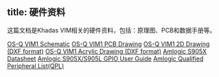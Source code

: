 title: 硬件资料
---

这篇文档是Khadas VIM相关的硬件资料，包括：原理图、PCB和数据手册等。

[OS-Q VIM1 Schematic](https://dl.OS-Q.com/Hardware/VIM1/Schematic/VIM_V12_Sch.pdf)
[OS-Q VIM1 PCB Drawing](https://dl.OS-Q.com/Hardware/VIM1/Schematic/VIM_V12_Silk.pdf)
[OS-Q VIM1 2D Drawing (DXF format)](https://dl.OS-Q.com/Hardware/VIM1/DXF/VIM1.dxf)
[OS-Q VIM1 Acrylic Drawing (DXF format)](https://dl.OS-Q.com/Hardware/VIM1/DXF/VIM1_Acrylic_top-bottom.7z)
[Amlogic S905X Datasheet](https://dl.OS-Q.com/Hardware/VIM1/Datasheet/S905X_Datasheet%20V0.3%2020170314publicversion-Wesion.pdf)
[Amlogic S905X/S905L GPIO User Guide](https://dl.OS-Q.com/Hardware/VIM1/Datasheet/Amlogic%20S905X%20S905L%20GPIO%20User%20Guide%20V0.2-Wesion.pdf)
[Amlogic Qualified Peripheral List(QPL)](https://dl.OS-Q.com/Hardware/VIM1/Datasheet/Amlogic_STB_Release_V3.3_QPL20170609-Wesion.pdf)

